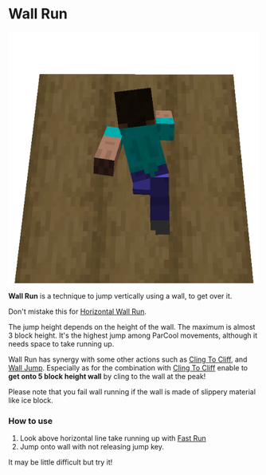 # Wall Run

![Wall Run](../resources/actions/VerticalWallRun.png)

**Wall Run** is a technique to jump vertically using a wall, to get over it.

Don't mistake this for [Horizontal Wall Run](./h_wall_run.md).

The jump height depends on the height of the wall. The maximum is almost 3 block height. It's the highest jump among
ParCool movements, although it needs space to take running up.

Wall Run has synergy with some other actions such as [Cling To Cliff](cling_to_cliff.md), and [Wall Jump](wall_jump.md).
Especially as for the combination with [Cling To Cliff](cling_to_cliff.md) enable to **get onto 5 block height wall** by
cling to the wall at the peak!

Please note that you fail wall running if the wall is made of slippery material like ice block.

### How to use

1. Look above horizontal line take running up with [Fast Run](fast_run.md)
2. Jump onto wall with not releasing jump key.

It may be little difficult but try it!
